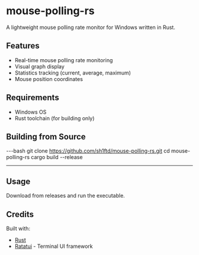 # mouse-polling-rs

A lightweight mouse polling rate monitor for Windows written in Rust.

## Features

- Real-time mouse polling rate monitoring
- Visual graph display
- Statistics tracking (current, average, maximum)
- Mouse position coordinates

## Requirements

- Windows OS
- Rust toolchain (for building only)

## Building from Source

---bash
git clone https://github.com/sh1ftd/mouse-polling-rs.git
cd mouse-polling-rs
cargo build --release

---

## Usage

Download from releases and run the executable.

## Credits

Built with:

- [Rust](https://www.rust-lang.org/)
- [Ratatui](https://github.com/ratatui-org/ratatui) - Terminal UI framework
